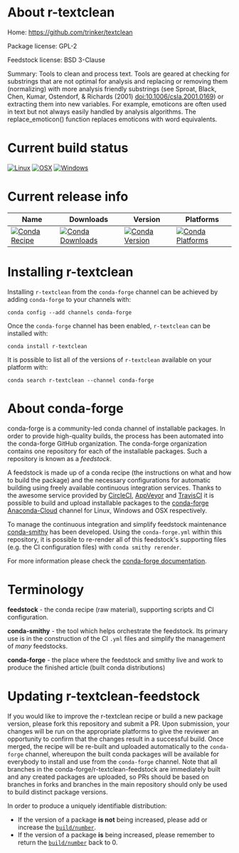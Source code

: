 About r-textclean
=================

Home: https://github.com/trinker/textclean

Package license: GPL-2

Feedstock license: BSD 3-Clause

Summary: Tools to clean and process text.  Tools are geared at checking for substrings that are not optimal for analysis and replacing or removing them (normalizing) with more analysis friendly substrings (see Sproat, Black, Chen, Kumar, Ostendorf, & Richards (2001) <doi:10.1006/csla.2001.0169>) or extracting them into new variables. For example, emoticons are often used in text but not always easily handled by analysis algorithms.  The replace_emoticon() function replaces emoticons with word equivalents.



Current build status
====================

[![Linux](https://img.shields.io/circleci/project/github/conda-forge/r-textclean-feedstock/master.svg?label=Linux)](https://circleci.com/gh/conda-forge/r-textclean-feedstock)
[![OSX](https://img.shields.io/travis/conda-forge/r-textclean-feedstock/master.svg?label=macOS)](https://travis-ci.org/conda-forge/r-textclean-feedstock)
[![Windows](https://img.shields.io/appveyor/ci/conda-forge/r-textclean-feedstock/master.svg?label=Windows)](https://ci.appveyor.com/project/conda-forge/r-textclean-feedstock/branch/master)

Current release info
====================

| Name | Downloads | Version | Platforms |
| --- | --- | --- | --- |
| [![Conda Recipe](https://img.shields.io/badge/recipe-r--textclean-green.svg)](https://anaconda.org/conda-forge/r-textclean) | [![Conda Downloads](https://img.shields.io/conda/dn/conda-forge/r-textclean.svg)](https://anaconda.org/conda-forge/r-textclean) | [![Conda Version](https://img.shields.io/conda/vn/conda-forge/r-textclean.svg)](https://anaconda.org/conda-forge/r-textclean) | [![Conda Platforms](https://img.shields.io/conda/pn/conda-forge/r-textclean.svg)](https://anaconda.org/conda-forge/r-textclean) |

Installing r-textclean
======================

Installing `r-textclean` from the `conda-forge` channel can be achieved by adding `conda-forge` to your channels with:

```
conda config --add channels conda-forge
```

Once the `conda-forge` channel has been enabled, `r-textclean` can be installed with:

```
conda install r-textclean
```

It is possible to list all of the versions of `r-textclean` available on your platform with:

```
conda search r-textclean --channel conda-forge
```


About conda-forge
=================

conda-forge is a community-led conda channel of installable packages.
In order to provide high-quality builds, the process has been automated into the
conda-forge GitHub organization. The conda-forge organization contains one repository
for each of the installable packages. Such a repository is known as a *feedstock*.

A feedstock is made up of a conda recipe (the instructions on what and how to build
the package) and the necessary configurations for automatic building using freely
available continuous integration services. Thanks to the awesome service provided by
[CircleCI](https://circleci.com/), [AppVeyor](https://www.appveyor.com/)
and [TravisCI](https://travis-ci.org/) it is possible to build and upload installable
packages to the [conda-forge](https://anaconda.org/conda-forge)
[Anaconda-Cloud](https://anaconda.org/) channel for Linux, Windows and OSX respectively.

To manage the continuous integration and simplify feedstock maintenance
[conda-smithy](https://github.com/conda-forge/conda-smithy) has been developed.
Using the ``conda-forge.yml`` within this repository, it is possible to re-render all of
this feedstock's supporting files (e.g. the CI configuration files) with ``conda smithy rerender``.

For more information please check the [conda-forge documentation](https://conda-forge.org/docs/).

Terminology
===========

**feedstock** - the conda recipe (raw material), supporting scripts and CI configuration.

**conda-smithy** - the tool which helps orchestrate the feedstock.
                   Its primary use is in the construction of the CI ``.yml`` files
                   and simplify the management of *many* feedstocks.

**conda-forge** - the place where the feedstock and smithy live and work to
                  produce the finished article (built conda distributions)


Updating r-textclean-feedstock
==============================

If you would like to improve the r-textclean recipe or build a new
package version, please fork this repository and submit a PR. Upon submission,
your changes will be run on the appropriate platforms to give the reviewer an
opportunity to confirm that the changes result in a successful build. Once
merged, the recipe will be re-built and uploaded automatically to the
`conda-forge` channel, whereupon the built conda packages will be available for
everybody to install and use from the `conda-forge` channel.
Note that all branches in the conda-forge/r-textclean-feedstock are
immediately built and any created packages are uploaded, so PRs should be based
on branches in forks and branches in the main repository should only be used to
build distinct package versions.

In order to produce a uniquely identifiable distribution:
 * If the version of a package **is not** being increased, please add or increase
   the [``build/number``](https://conda.io/docs/user-guide/tasks/build-packages/define-metadata.html#build-number-and-string).
 * If the version of a package **is** being increased, please remember to return
   the [``build/number``](https://conda.io/docs/user-guide/tasks/build-packages/define-metadata.html#build-number-and-string)
   back to 0.
